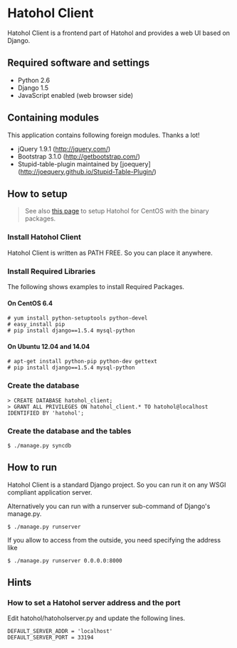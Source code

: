Hatohol Client
==============

Hatohol Client is a frontend part of Hatohol and provides a web UI based
on Django.

Required software and settings
----------------------------------------
- Python 2.6
- Django 1.5
- JavaScript enabled (web browser side)

Containing modules
----------------------------------------
This application contains following foreign modules. Thanks a lot!
- jQuery 1.9.1 (http://jquery.com/)
- Bootstrap 3.1.0 (http://getbootstrap.com/)
- Stupid-table-plugin
maintained by [joequery]
(http://joequery.github.io/Stupid-Table-Plugin/)

How to setup
----------------------------------------
> See also [this page](../doc/install/hatohol13.12-centos6.4.md)
> to setup Hatohol for CentOS with the binary packages.

### Install Hatohol Client
Hatohol Client is written as PATH FREE. So you can place it anywhere.

### Install Required Libraries
The following shows examples to install Required Packages.

#### On CentOS 6.4

    # yum install python-setuptools python-devel
    # easy_install pip
    # pip install django==1.5.4 mysql-python

#### On Ubuntu 12.04 and 14.04

    # apt-get install python-pip python-dev gettext
    # pip install django==1.5.4 mysql-python


### Create the database

    > CREATE DATABASE hatohol_client;
    > GRANT ALL PRIVILEGES ON hatohol_client.* TO hatohol@localhost IDENTIFIED BY 'hatohol';

### Create the database and the tables

    $ ./manage.py syncdb

How to run
----------------------------------------
Hatohol Client is a standard Django project. So you can run it on any WSGI
compliant application server.

Alternatively you can run with a runserver sub-command of Django's manage.py.

	$ ./manage.py runserver

If you allow to access from the outside, you need specifying the address like

	$ ./manage.py runserver 0.0.0.0:8000

Hints
-----
### How to set a Hatohol server address and the port
Edit hatohol/hatoholserver.py and update the following lines.

    DEFAULT_SERVER_ADDR = 'localhost'
    DEFAULT_SERVER_PORT = 33194
